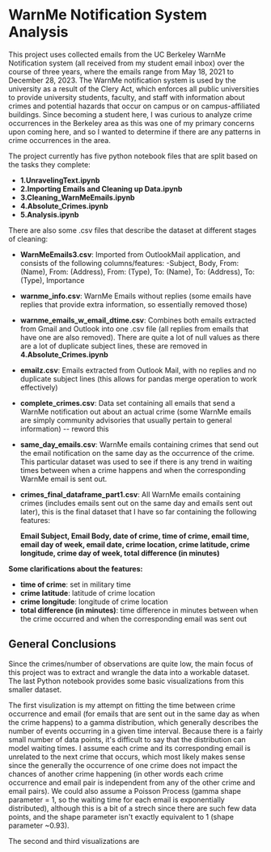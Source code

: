 # WarnMe Notification System Analysis

This project uses collected emails from the UC Berkeley WarnMe Notification system (all received from my student email inbox) over the course of three years, where the emails range from May 18, 2021  to December 28, 2023. The WarnMe notification system is used by the university as a result of the Clery Act, which enforces all public universities to provide university students, faculty, and staff with information about crimes and potential hazards that occur on campus or on campus-affiliated buildings. Since becoming a student here, I was curious to analyze crime occurrences in the Berkeley area as this was one of my primary concerns upon coming here, and so I wanted to determine if there are any patterns in crime occurrences in the area.  

The project currently has five python notebook files that are split based on the tasks they complete:

- **1.UnravelingText.ipynb**
- **2.Importing Emails and Cleaning up Data.ipynb**
- **3.Cleaning_WarnMeEmails.ipynb**
- **4.Absolute_Crimes.ipynb**
- **5.Analysis.ipynb**


There are also some .csv files that describe the dataset at different stages of cleaning:
- **WarnMeEmails3.csv**: Imported from OutlookMail application, and consists of the following columns/features:
    -Subject, Body, From: (Name), From: (Address), From: (Type), To: (Name), To: (Address), To: (Type), Importance
- **warnme_info.csv**: WarnMe Emails without replies (some emails have replies that provide extra information, so essentially removed those)
- **warnme_emails_w_email_dtime.csv**: Combines both emails extracted from Gmail and Outlook into one .csv file (all replies from emails that have one are also removed). There are quite a lot of null values as there are a lot of duplicate subject lines, these are removed in **4.Absolute_Crimes.ipynb**
- **emailz.csv**: Emails extracted from Outlook Mail, with no replies and no duplicate subject lines (this allows for pandas merge operation to work effectively)
- **complete_crimes.csv**: Data set containing all emails that send a WarnMe notification out about an actual crime (some WarnMe emails are simply community advisories that usually pertain to general information)  -- reword this

- **same_day_emails.csv**: WarnMe emails containing crimes that send out the email notification on the same day as the occurrence of the crime. This particular dataset was used to see if there is any trend in waiting times between when a crime happens and when the corresponding WarnMe email is sent out. 
- **crimes_final_dataframe_part1.csv**: All WarnMe emails containing crimes (includes emails sent out on the same day and emails sent out later), this is the final dataset that I have so far containing the following features:


  **Email Subject, Email Body, date of crime, time of crime, email time, email day of week, email date, crime location, crime latitude, crime longitude, crime day of week, total difference (in minutes)**

**Some clarifications about the features:** 
  - **time of crime**: set in military time
  - **crime latitude**: latitude of crime location
  - **crime longitude**: longitude of crime location
  - **total difference (in minutes)**: time difference in minutes between when the crime occurred and when the corresponding email was sent out
  
     
## General Conclusions
Since the crimes/number of observations are quite low, the main focus of this project was to extract and wrangle the data into a workable dataset. The last Python notebook provides some basic visualizations from this smaller dataset. 

The first visulization is my attempt on fitting the time between crime occurrence and email (for emails that are sent out in the same day as when the crime happens)   to a gamma distribution, which generally describes the number of events occurring in a given time interval. Because there is a fairly small number of data points, it's difficult to say that the distribution can model waiting times. I assume each crime and its corresponding email is unrelated to the next crime that occurs, which most likely makes sense since the generally the occurrence of one crime does not impact the chances of another crime happening  (in other words each crime occurrence and email pair is independent from any of the other crime and email pairs). We could also assume a Poisson Process (gamma shape parameter = 1, so the waiting time for each email is exponentially distributed), although this is a bit of a strech since there are such few data points, and the shape parameter isn't exactly equivalent to 1 (shape parameter ~0.93). 

The second and third visualizations are 
